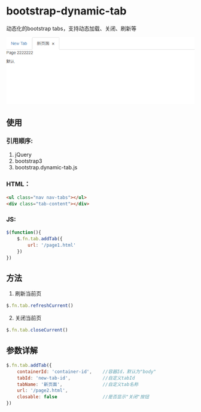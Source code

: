 # bootstrap-dynamic-tab

动态化的bootstrap tabs，支持动态加载、关闭、刷新等

![Example](https://github.com/adieUkid/bootstrap-dynamic-tab/blob/master/Example.png)

## 使用

### 引用顺序:
1. jQuery
2. bootstrap3
3. bootstrap.dynamic-tab.js

### HTML：

```HTML
<ul class="nav nav-tabs"></ul>
<div class="tab-content"></div>
```

### JS:

```Javascript
$(function(){
    $.fn.tab.addTab({
        url: '/page1.html'
    })
})
```

## 方法

1. 刷新当前页
```Javascript
$.fn.tab.refreshCurrent()
```

2. 关闭当前页
```Javascript
$.fn.tab.closeCurrent()
```

## 参数详解

```Javascript
$.fn.tab.addTab({
    containerId: 'container-id',    //容器Id，默认为"body"
    tabId: 'new-tab-id',            //自定义tabId
    tabName: '新页面',               //自定义tab名称
    url: '/page2.html',
    closable: false                 //是否显示"关闭"按钮
})
```
